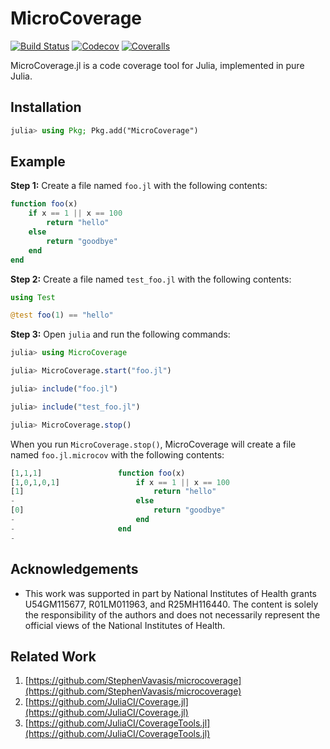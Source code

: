 # MicroCoverage

[![Build Status](https://travis-ci.com/bcbi/MicroCoverage.jl.svg?branch=master)](https://travis-ci.com/bcbi/MicroCoverage.jl/branches)
[![Codecov](https://codecov.io/gh/bcbi/MicroCoverage.jl/branch/master/graph/badge.svg)](https://codecov.io/gh/bcbi/MicroCoverage.jl)
[![Coveralls](https://coveralls.io/repos/github/bcbi/MicroCoverage.jl/badge.svg?branch=master)](https://coveralls.io/github/bcbi/MicroCoverage.jl?branch=master)

MicroCoverage.jl is a code coverage tool for Julia, implemented in pure Julia.

## Installation

```julia
julia> using Pkg; Pkg.add("MicroCoverage")
```

## Example

**Step 1:** Create a file named `foo.jl` with the following contents:
```julia
function foo(x)
    if x == 1 || x == 100
        return "hello"
    else
        return "goodbye"
    end
end
```

**Step 2:** Create a file named `test_foo.jl` with the following contents:
```julia
using Test

@test foo(1) == "hello"
```

**Step 3:** Open `julia` and run the following commands:
```julia
julia> using MicroCoverage

julia> MicroCoverage.start("foo.jl")

julia> include("foo.jl")

julia> include("test_foo.jl")

julia> MicroCoverage.stop()
```

When you run `MicroCoverage.stop()`, MicroCoverage will create
a file named `foo.jl.microcov` with the following contents:
```julia
[1,1,1]                 function foo(x)
[1,0,1,0,1]                 if x == 1 || x == 100
[1]                             return "hello"
-                           else
[0]                             return "goodbye"
-                           end
-                       end
-
```

## Acknowledgements

- This work was supported in part by National Institutes of Health grants U54GM115677, R01LM011963, and R25MH116440. The content is solely the responsibility of the authors and does not necessarily represent the official views of the National Institutes of Health.

## Related Work

1. [https://github.com/StephenVavasis/microcoverage](https://github.com/StephenVavasis/microcoverage)
2. [https://github.com/JuliaCI/Coverage.jl](https://github.com/JuliaCI/Coverage.jl)
3. [https://github.com/JuliaCI/CoverageTools.jl](https://github.com/JuliaCI/CoverageTools.jl)
